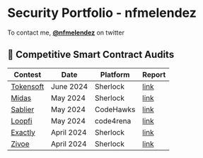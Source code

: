 # Security Portfolio - nfmelendez

To contact me, [**@nfmelendez**](https://twitter.com/nfmelendez) on twitter

## 🔎 Competitive Smart Contract Audits 

| Contest           |      Date          | Platform       | Report  |
|-------------------|--------------------|----------------|---------|
|  [Tokensoft](https://audits.sherlock.xyz/contests/285)                   | June 2024  | Sherlock       |  [link](https://github.com/nfmelendez/nfmelendez/blob/main/tokensoft/auditReport.md)        |
|  [Midas](https://audits.sherlock.xyz/contests/332)                   | May 2024  | Sherlock       |  [link](https://github.com/nfmelendez/nfmelendez/blob/main/midas/auditReport.md)        |
|  [Sablier](https://www.codehawks.com/contests/clvb9njmy00012dqjyaavpl44)                   | May 2024  | CodeHawks       |  [link](https://github.com/nfmelendez/nfmelendez/blob/main/sablier/auditReport.md)        |
|  [Loopfi](https://code4rena.com/audits/2024-05-loopfi)              | May 2024  | code4rena      |  [link](https://github.com/nfmelendez/nfmelendez/blob/main/loopfi/auditReport.md)       |
|  [Exactly](https://audits.sherlock.xyz/contests/247)              | April 2024  | Sherlock      |  [link](https://github.com/nfmelendez/nfmelendez/blob/main/exactly/auditReport.md)       |
|  [Zivoe](https://audits.sherlock.xyz/contests/280)                   | April 2024  | Sherlock       |  [link](https://github.com/nfmelendez/nfmelendez/blob/main/zivoe/auditReport.md)        |



